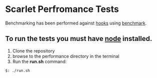 Scarlet Perfromance Tests
=========================

Benchmarking has been performed against [hooks](https://github.com/bnoguchi/hooks-js) using [benchmark](https://github.com/bestiejs/benchmark.js).

## To run the tests you must have [node](http://nodejs.org/) installed.

1. Clone the repository
2. browse to the performance directory in the terminal
3. Run the **run.sh** command:

```
$: ./run.sh

```